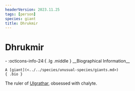 ```yaml
---
headerVersion: 2023.11.25
tags: [person]
species: giant
title: Dhrukmir
---
```

# Dhrukmir
<div class="grid cards ext-narrow-margin ext-one-column" markdown>
- :octicons-info-24:{ .lg .middle } __Biographical Information__

    A [giant](<../../species/unusual-species/giants.md>)  
    { .bio }

</div>


The ruler of [Ulgrathar](<../../gazetteer/greater-chardon/ulgrathar.md>), obsessed with chalyte. 
